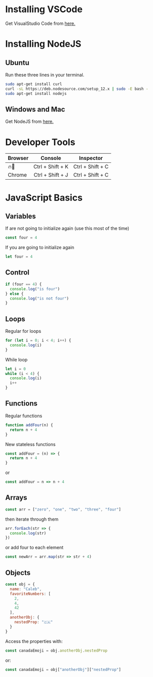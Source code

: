 # Installing VSCode

Get VisualStudio Code from [here.](https://code.visualstudio.com/Download "vscode")

# Installing NodeJS

## Ubuntu

Run these three lines in your terminal.

```sh
sudo apt-get install curl
curl -sL https://deb.nodesource.com/setup_12.x | sudo -E bash -
sudo apt-get install nodejs
```

## Windows and Mac

Get NodeJS from [here.](https://nodejs.org/en/download/)

# Developer Tools

| Browser |     Console      |    Inspector     |
| :------ | :--------------: | :--------------: |
| 🔥🦊      | Ctrl + Shift + K | Ctrl + Shift + C |
| Chrome  | Ctrl + Shift + J | Ctrl + Shift + C |

# JavaScript Basics

## Variables

If are not going to initialize again (use this most of the time)

```js
const four = 4
```

If you are going to initialize again

```js
let four = 4
```

## Control

```js
if (four == 4) {
  console.log("is four")
} else {
  console.log("is not four")
}
```

## Loops

Regular for loops

```js
for (let i = 0; i < 4; i++) {
  console.log(i)
}
```

While loop

```js
let i = 0
while (i < 4) {
  console.log(i)
  i++
}
```

## Functions

Regular functions

```js
function addFour(n) {
  return n + 4
}
```

New stateless functions

```js
const addFour = (n) => {
  return n + 4
}
```

or

```js
const addFour = n => n + 4
```

## Arrays

```js
const arr = ["zero", "one", "two", "three", "four"]
```

then iterate through them

```js
arr.forEach(str => {
  console.log(str)
})
```

or add four to each element

```js
const newArr = arr.map(str => str + 4)
```

## Objects

```js
const obj = {
  name: "Caleb",
  favoriteNumbers: [
    2,
    4,
    42
  ],
  anotherObj: {
    nestedProp: "🇨🇦"
  }
}
```

Access the properties with:

```js
const canadaEmoji = obj.anotherObj.nestedProp
```

or:

```js
const canadaEmoji = obj["anotherObj"]["nestedProp"]
```
